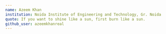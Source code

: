 ```yaml
---
name: Azeem Khan
institution: Noida Institute of Engineering and Technology, Gr. Noida
quote: If you want to shine like a sun, first burn like a sun.
github_user: azeemkhanreal
---
```

